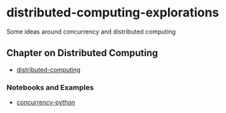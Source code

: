 # distributed-computing-explorations
Some ideas around concurrency and distributed computing


## Chapter on Distributed Computing

* [distributed-computing](https://paiml.com/docs/home/books/cloud-computing-for-data/chapter04-distributed-computing/)

### Notebooks and Examples
* [concurrency-python](https://github.com/noahgift/distributed-computing-explorations/blob/main/Concurrency_Python.ipynb)


